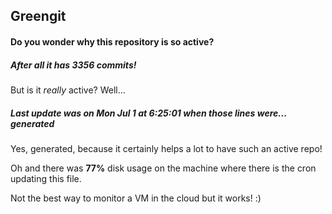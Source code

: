 ## Greengit

#### Do you wonder why this repository is so active?

##### After all it has 3356 commits!

But is it *really* active? Well...

##### Last update was on Mon Jul 1 at 6:25:01 when those lines were... generated

Yes, generated, because it certainly helps a lot to have such an active repo!

Oh and there was **77%** disk usage on the machine
where there is the cron updating this file.

Not the best way to monitor a VM in the cloud but it works! :)
